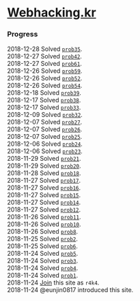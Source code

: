 # [Webhacking.kr](http://webhacking.kr/)

### Progress
2018-12-28 Solved [`prob35`](./prob35).  
2018-12-27 Solved [`prob42`](./prob42).  
2018-12-27 Solved [`prob61`](./prob61).  
2018-12-26 Solved [`prob59`](./prob59).  
2018-12-26 Solved [`prob52`](./prob52).  
2018-12-26 Solved [`prob54`](./prob54).  
2018-12-18 Solved [`prob39`](./prob39).  
2018-12-17 Solved [`prob38`](./prob38).  
2018-12-17 Solved [`prob33`](./prob33).  
2018-12-09 Solved [`prob32`](./prob32).  
2018-12-07 Solved [`prob27`](./prob27).  
2018-12-07 Solved [`prob26`](./prob26).  
2018-12-07 Solved [`prob25`](./prob25).  
2018-12-06 Solved [`prob24`](./prob24).  
2018-12-06 Solved [`prob23`](./prob23).  
2018-11-29 Solved [`prob21`](./prob21).  
2018-11-29 Solved [`prob20`](./prob20).  
2018-11-28 Solved [`prob18`](./prob18).  
2018-11-27 Solved [`prob17`](./prob17).  
2018-11-27 Solved [`prob16`](./prob16).  
2018-11-27 Solved [`prob15`](./prob15).  
2018-11-27 Solved [`prob14`](./prob14).  
2018-11-27 Solved [`prob12`](./prob12).  
2018-11-26 Solved [`prob11`](./prob11).  
2018-11-26 Solved [`prob10`](./prob10).  
2018-11-26 Solved [`prob8`](./prob8).  
2018-11-25 Solved [`prob2`](./prob2).  
2018-11-25 Solved [`prob6`](./prob6).  
2018-11-24 Solved [`prob5`](./prob5).  
2018-11-24 Solved [`prob3`](./prob3).  
2018-11-24 Solved [`prob4`](./prob4).  
2018-11-24 Solved [`prob1`](./prob1).  
2018-11-24 [Join](./join) this site as `r4k4`.  
2018-11-24 @eunjin0817 introduced this site.  